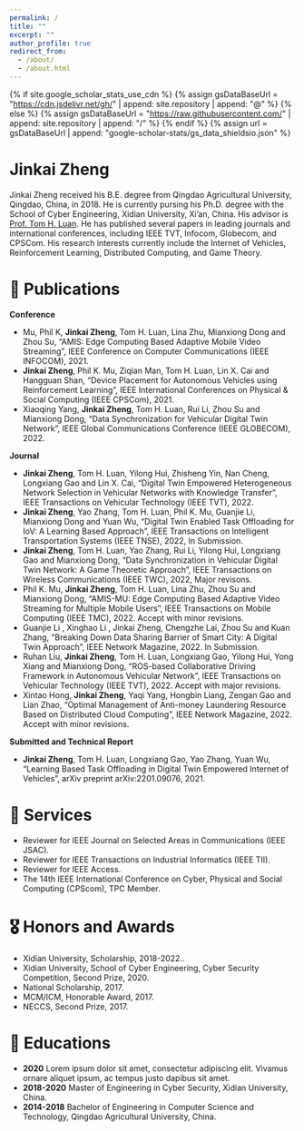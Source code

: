 ```yaml
---
permalink: /
title: ""
excerpt: ""
author_profile: true
redirect_from: 
  - /about/
  - /about.html
---
```


{% if site.google_scholar_stats_use_cdn %}
{% assign gsDataBaseUrl = "https://cdn.jsdelivr.net/gh/" | append: site.repository | append: "@" %}
{% else %}
{% assign gsDataBaseUrl = "https://raw.githubusercontent.com/" | append: site.repository | append: "/" %}
{% endif %}
{% assign url = gsDataBaseUrl | append: "google-scholar-stats/gs_data_shieldsio.json" %}

<span class='anchor' id='about-me'></span>
# Jinkai Zheng #

Jinkai Zheng received his B.E. degree from Qingdao Agricultural University, Qingdao, China, in 2018. He is currently pursing his Ph.D. degree with the School of Cyber Engineering, Xidian University, Xi’an, China. His advisor is [Prof. Tom H. Luan](https://web.xidian.edu.cn/luanhao/). He has published several papers in leading journals and international conferences, including IEEE TVT, Infocom, Globecom, and CPSCom. His research interests currently include the Internet of Vehicles, Reinforcement Learning, Distributed Computing, and Game Theory.


# 📝 Publications 
**Conference**
- Mu, Phil K, **Jinkai Zheng**, Tom H. Luan, Lina Zhu, Mianxiong Dong and Zhou Su, “AMIS: Edge Computing Based Adaptive Mobile Video Streaming”, IEEE Conference on Computer Communications (IEEE INFOCOM), 2021.
- **Jinkai Zheng**, Phil K. Mu, Ziqian Man, Tom H. Luan, Lin X. Cai and Hangguan Shan, “Device Placement for Autonomous Vehicles using Reinforcement Learning”, IEEE International Conferences on Physical & Social Computing (IEEE CPSCom), 2021.
- Xiaoqing Yang, **Jinkai Zheng**, Tom H. Luan, Rui Li, Zhou Su and Mianxiong Dong, “Data Synchronization for Vehicular Digital Twin Network”, IEEE Global Communications Conference (IEEE GLOBECOM), 2022.

**Journal**
- **Jinkai Zheng**, Tom H. Luan, Yilong Hui, Zhisheng Yin, Nan Cheng, Longxiang Gao and Lin X. Cai, “Digital Twin Empowered Heterogeneous Network Selection in Vehicular Networks with Knowledge Transfer”, IEEE Transactions on Vehicular Technology (IEEE TVT), 2022.
- **Jinkai Zheng**, Yao Zhang, Tom H. Luan, Phil K. Mu, Guanjie Li, Mianxiong Dong and Yuan Wu, “Digital Twin Enabled Task Offloading for IoV: A Learning Based Approach”, IEEE Transactions on Intelligent Transportation Systems (IEEE TNSE), 2022, In Submission.
- **Jinkai Zheng**, Tom H. Luan, Yao Zhang, Rui Li, Yilong Hui, Longxiang Gao and Mianxiong Dong,  “Data Synchronization in Vehicular Digital Twin Network: A Game Theoretic Approach”, IEEE Transactions on Wireless Communications (IEEE TWC), 2022, Major revisons.
- Phil K. Mu, **Jinkai Zheng**, Tom H. Luan, Lina Zhu, Zhou Su and Mianxiong Dong, “AMIS-MU: Edge Computing Based Adaptive Video Streaming for Multiple Mobile Users”, IEEE Transactions on Mobile Computing (IEEE TMC), 2022. Accept with minor revisions.
- Guanjie Li , Xinghao Li , Jinkai Zheng, Chengzhe Lai, Zhou Su and Kuan Zhang, “Breaking Down Data Sharing Barrier of Smart City: A Digital Twin Approach”, IEEE Network Magazine, 2022. In Submission.
- Ruhan Liu, **Jinkai Zheng**, Tom H. Luan, Longxiang Gao, Yilong Hui, Yong Xiang and Mianxiong Dong, “ROS-based Collaborative Driving Framework in Autonomous Vehicular Network”, IEEE Transactions on Vehicular Technology (IEEE TVT), 2022. Accept with major revisions.
- Xintao Hong, **Jinkai Zheng**, Yaqi Yang, Hongbin Liang, Zengan Gao and Lian Zhao, “Optimal Management of Anti-money Laundering Resource Based on Distributed Cloud Computing”, IEEE Network Magazine, 2022. Accept with minor revisions.

**Submitted and Technical Report**
- **Jinkai Zheng**, Tom H. Luan, Longxiang Gao, Yao Zhang, Yuan Wu, “Learning Based Task Offloading in Digital Twin Empowered Internet of Vehicles”, arXiv preprint arXiv:2201.09076, 2021.

# 💬 Services
- Reviewer for IEEE Journal on Selected Areas in Communications (IEEE JSAC).
- Reviewer for IEEE Transactions on Industrial Informatics (IEEE TII).
- Reviewer for IEEE Access.
- The 14th IEEE International Conference on Cyber, Physical and Social Computing (CPScom), TPC Member.


# 🎖 Honors and Awards
- Xidian University, Scholarship, 2018-2022.. 
- Xidian University, School of Cyber Engineering, Cyber Security Competition, Second Prize, 2020.
- National Scholarship, 2017.
- MCM/ICM, Honorable Award, 2017.
- NECCS, Second Prize, 2017.

# 📖 Educations
- **2020** Lorem ipsum dolor sit amet, consectetur adipiscing elit. Vivamus ornare aliquet ipsum, ac tempus justo dapibus sit amet. 
- **2018-2020**  Master of Engineering in Cyber Security, Xidian University, China.
- **2014-2018**  Bachelor of Engineering in Computer Science and Technology, Qingdao Agricultural University, China.




